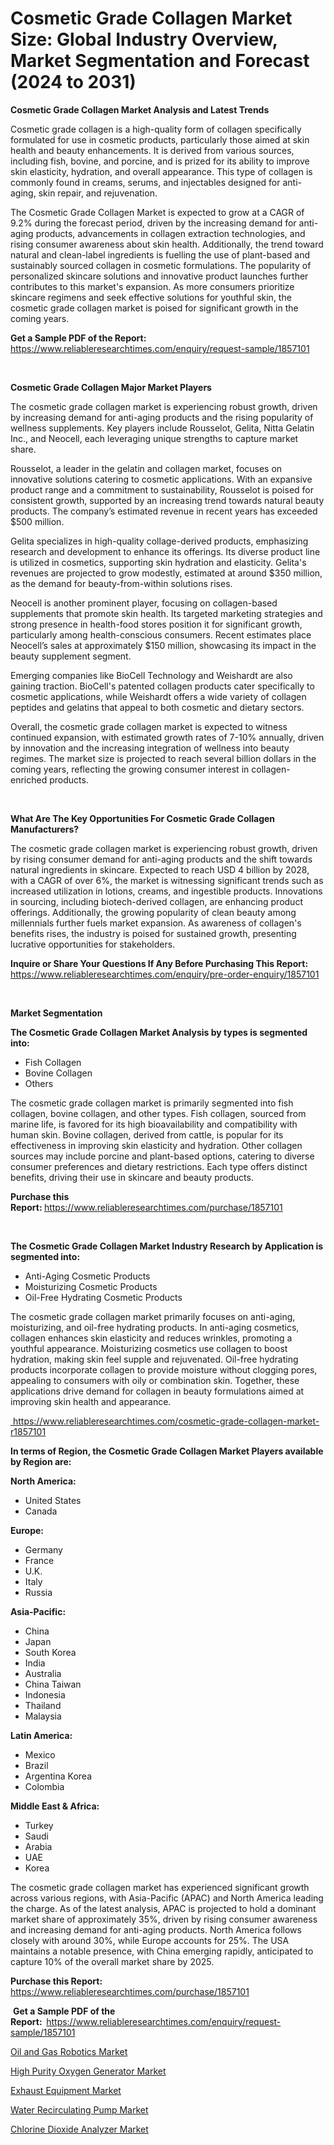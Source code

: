 <p><h1>Cosmetic Grade Collagen Market Size: Global Industry Overview, Market Segmentation and Forecast (2024 to 2031)</h1></p><p><strong>Cosmetic Grade Collagen Market Analysis and Latest Trends</strong></p>
<p><p>Cosmetic grade collagen is a high-quality form of collagen specifically formulated for use in cosmetic products, particularly those aimed at skin health and beauty enhancements. It is derived from various sources, including fish, bovine, and porcine, and is prized for its ability to improve skin elasticity, hydration, and overall appearance. This type of collagen is commonly found in creams, serums, and injectables designed for anti-aging, skin repair, and rejuvenation.</p><p>The Cosmetic Grade Collagen Market is expected to grow at a CAGR of 9.2% during the forecast period, driven by the increasing demand for anti-aging products, advancements in collagen extraction technologies, and rising consumer awareness about skin health. Additionally, the trend toward natural and clean-label ingredients is fuelling the use of plant-based and sustainably sourced collagen in cosmetic formulations. The popularity of personalized skincare solutions and innovative product launches further contributes to this market's expansion. As more consumers prioritize skincare regimens and seek effective solutions for youthful skin, the cosmetic grade collagen market is poised for significant growth in the coming years.</p></p>
<p><strong>Get a Sample PDF of the Report:&nbsp;</strong> <a href="https://www.reliableresearchtimes.com/enquiry/request-sample/1857101?utm_campaign=1572&utm_medium=2&utm_source=Github&utm_content=ia&utm_term=20102024&utm_id=cosmetic-grade-collagen">https://www.reliableresearchtimes.com/enquiry/request-sample/1857101</a></p>
<p>&nbsp;</p>
<p><strong>Cosmetic Grade Collagen Major Market Players</strong></p>
<p><p>The cosmetic grade collagen market is experiencing robust growth, driven by increasing demand for anti-aging products and the rising popularity of wellness supplements. Key players include Rousselot, Gelita, Nitta Gelatin Inc., and Neocell, each leveraging unique strengths to capture market share.</p><p>Rousselot, a leader in the gelatin and collagen market, focuses on innovative solutions catering to cosmetic applications. With an expansive product range and a commitment to sustainability, Rousselot is poised for consistent growth, supported by an increasing trend towards natural beauty products. The company’s estimated revenue in recent years has exceeded $500 million.</p><p>Gelita specializes in high-quality collage-derived products, emphasizing research and development to enhance its offerings. Its diverse product line is utilized in cosmetics, supporting skin hydration and elasticity. Gelita's revenues are projected to grow modestly, estimated at around $350 million, as the demand for beauty-from-within solutions rises.</p><p>Neocell is another prominent player, focusing on collagen-based supplements that promote skin health. Its targeted marketing strategies and strong presence in health-food stores position it for significant growth, particularly among health-conscious consumers. Recent estimates place Neocell’s sales at approximately $150 million, showcasing its impact in the beauty supplement segment.</p><p>Emerging companies like BioCell Technology and Weishardt are also gaining traction. BioCell's patented collagen products cater specifically to cosmetic applications, while Weishardt offers a wide variety of collagen peptides and gelatins that appeal to both cosmetic and dietary sectors. </p><p>Overall, the cosmetic grade collagen market is expected to witness continued expansion, with estimated growth rates of 7-10% annually, driven by innovation and the increasing integration of wellness into beauty regimes. The market size is projected to reach several billion dollars in the coming years, reflecting the growing consumer interest in collagen-enriched products.</p></p>
<p>&nbsp;</p>
<p><strong>What Are The Key Opportunities For Cosmetic Grade Collagen Manufacturers?</strong></p>
<p><p>The cosmetic grade collagen market is experiencing robust growth, driven by rising consumer demand for anti-aging products and the shift towards natural ingredients in skincare. Expected to reach USD 4 billion by 2028, with a CAGR of over 6%, the market is witnessing significant trends such as increased utilization in lotions, creams, and ingestible products. Innovations in sourcing, including biotech-derived collagen, are enhancing product offerings. Additionally, the growing popularity of clean beauty among millennials further fuels market expansion. As awareness of collagen's benefits rises, the industry is poised for sustained growth, presenting lucrative opportunities for stakeholders.</p></p>
<p><strong>Inquire or Share Your Questions If Any Before Purchasing This Report:</strong> <a href="https://www.reliableresearchtimes.com/enquiry/pre-order-enquiry/1857101?utm_campaign=1572&utm_medium=2&utm_source=Github&utm_content=ia&utm_term=20102024&utm_id=cosmetic-grade-collagen">https://www.reliableresearchtimes.com/enquiry/pre-order-enquiry/1857101</a></p>
<p>&nbsp;</p>
<p><strong>Market Segmentation</strong></p>
<p><strong>The Cosmetic Grade Collagen Market Analysis by types is segmented into:</strong></p>
<p><ul><li>Fish Collagen</li><li>Bovine Collagen</li><li>Others</li></ul></p>
<p><p>The cosmetic grade collagen market is primarily segmented into fish collagen, bovine collagen, and other types. Fish collagen, sourced from marine life, is favored for its high bioavailability and compatibility with human skin. Bovine collagen, derived from cattle, is popular for its effectiveness in improving skin elasticity and hydration. Other collagen sources may include porcine and plant-based options, catering to diverse consumer preferences and dietary restrictions. Each type offers distinct benefits, driving their use in skincare and beauty products.</p></p>
<p><strong>Purchase this Report:&nbsp;</strong><a href="https://www.reliableresearchtimes.com/purchase/1857101?utm_campaign=1572&utm_medium=2&utm_source=Github&utm_content=ia&utm_term=20102024&utm_id=cosmetic-grade-collagen">https://www.reliableresearchtimes.com/purchase/1857101</a></p>
<p>&nbsp;</p>
<p><strong>The Cosmetic Grade Collagen Market Industry Research by Application is segmented into:</strong></p>
<p><ul><li>Anti-Aging Cosmetic Products</li><li>Moisturizing Cosmetic Products</li><li>Oil-Free Hydrating Cosmetic Products</li></ul></p>
<p><p>The cosmetic grade collagen market primarily focuses on anti-aging, moisturizing, and oil-free hydrating products. In anti-aging cosmetics, collagen enhances skin elasticity and reduces wrinkles, promoting a youthful appearance. Moisturizing cosmetics use collagen to boost hydration, making skin feel supple and rejuvenated. Oil-free hydrating products incorporate collagen to provide moisture without clogging pores, appealing to consumers with oily or combination skin. Together, these applications drive demand for collagen in beauty formulations aimed at improving skin health and appearance.</p></p>
<p><a href="https://www.reliableresearchtimes.com/cosmetic-grade-collagen-market-r1857101?utm_campaign=1572&utm_medium=2&utm_source=Github&utm_content=ia&utm_term=20102024&utm_id=cosmetic-grade-collagen">&nbsp;https://www.reliableresearchtimes.com/cosmetic-grade-collagen-market-r1857101</a></p>
<p><strong>In terms of Region, the Cosmetic Grade Collagen Market Players available by Region are:</strong></p>
<p>
    <p> <strong> North America: </strong>
        <ul>
            <li>United States</li>
            <li>Canada</li>
        </ul>
        </p> 
    <p> <strong> Europe: </strong>
        <ul>
            <li>Germany</li>
            <li>France</li>
            <li>U.K.</li>
            <li>Italy</li>
            <li>Russia</li>
        </ul>
        </p> 
    <p> <strong> Asia-Pacific: </strong>
        <ul>
            <li>China</li>
            <li>Japan</li>
            <li>South Korea</li>
            <li>India</li>
            <li>Australia</li>
            <li>China Taiwan</li>
            <li>Indonesia</li>
            <li>Thailand</li>
            <li>Malaysia</li>
        </ul>
        </p> 
    <p> <strong> Latin America: </strong>
        <ul>
            <li>Mexico</li>
            <li>Brazil</li>
            <li>Argentina Korea</li>
            <li>Colombia</li>
        </ul>
        </p> 
    <p> <strong> Middle East & Africa: </strong>
        <ul>
            <li>Turkey</li>
            <li>Saudi</li>
            <li>Arabia</li>
            <li>UAE</li>
            <li>Korea</li>
        </ul>
    </p>
    </p>
<p><p>The cosmetic grade collagen market has experienced significant growth across various regions, with Asia-Pacific (APAC) and North America leading the charge. As of the latest analysis, APAC is projected to hold a dominant market share of approximately 35%, driven by rising consumer awareness and increasing demand for anti-aging products. North America follows closely with around 30%, while Europe accounts for 25%. The USA maintains a notable presence, with China emerging rapidly, anticipated to capture 10% of the overall market share by 2025.</p></p>
<p><strong>Purchase this Report: </strong><a href="https://www.reliableresearchtimes.com/purchase/1857101?utm_campaign=1572&utm_medium=2&utm_source=Github&utm_content=ia&utm_term=20102024&utm_id=cosmetic-grade-collagen">https://www.reliableresearchtimes.com/purchase/1857101</a></p>
<p>&nbsp;<strong>Get a Sample PDF of the Report:&nbsp;&nbsp;</strong><a href="https://www.reliableresearchtimes.com/enquiry/request-sample/1857101?utm_campaign=1572&utm_medium=2&utm_source=Github&utm_content=ia&utm_term=20102024&utm_id=cosmetic-grade-collagen">https://www.reliableresearchtimes.com/enquiry/request-sample/1857101</a></p>
<p><strong></strong></p>
<p><p><a href="https://www.linkedin.com/pulse/pulse-oil-gas-robotics-rhythms-change-market-resonance-2024-2031-qztzf?utm_campaign=1572&utm_medium=2&utm_source=Github&utm_content=ia&utm_term=20102024&utm_id=cosmetic-grade-collagen">Oil and Gas Robotics Market</a></p><p><a href="https://www.linkedin.com/pulse/global-high-purity-oxygen-generator-market-opportunities-challenges2024-u1zlf?utm_campaign=1572&utm_medium=2&utm_source=Github&utm_content=ia&utm_term=20102024&utm_id=cosmetic-grade-collagen">High Purity Oxygen Generator Market</a></p><p><a href="https://www.linkedin.com/pulse/emerging-technologies-reshaping-exhaust-equipment-market-impact-fbv5e?utm_campaign=1572&utm_medium=2&utm_source=Github&utm_content=ia&utm_term=20102024&utm_id=cosmetic-grade-collagen">Exhaust Equipment Market</a></p><p><a href="https://www.linkedin.com/pulse/investment-opportunities-water-recirculating-pump-sector-vjelf?utm_campaign=1572&utm_medium=2&utm_source=Github&utm_content=ia&utm_term=20102024&utm_id=cosmetic-grade-collagen">Water Recirculating Pump Market</a></p><p><a href="https://www.linkedin.com/pulse/market-leaders-laggards-global-chlorine-dioxide-analyzer-gmqkf?utm_campaign=1572&utm_medium=2&utm_source=Github&utm_content=ia&utm_term=20102024&utm_id=cosmetic-grade-collagen">Chlorine Dioxide Analyzer Market</a></p></p>